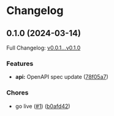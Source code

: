 # Changelog

## 0.1.0 (2024-03-14)

Full Changelog: [v0.0.1...v0.1.0](https://github.com/brentriddell/csb-w2dfg/compare/v0.0.1...v0.1.0)

### Features

* **api:** OpenAPI spec update ([78f05a7](https://github.com/brentriddell/csb-w2dfg/commit/78f05a7742e8f0263a167bfabdf9229946854e75))


### Chores

* go live ([#1](https://github.com/brentriddell/csb-w2dfg/issues/1)) ([b0afd42](https://github.com/brentriddell/csb-w2dfg/commit/b0afd429ac6ea38aab7bb9ef099b0f944c4f40d5))
